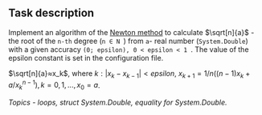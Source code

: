 ## Task description ##

Implement an algorithm of the [Newton method](https://en.wikipedia.org/wiki/Nth_root_algorithm) to calculate $`\sqrt[n]{a}`$ - the root of the `n-th` degree (`n ∈ N `) from `a`- real number (`System.Double`) with a given accuracy  `(0; epsilon), 0 < epsilon < 1 `. The value of the epsilon constant is set in the configuration file.   

$`\sqrt[n]{a}≈x_k`$, where $`k : |x_k-x_{k-1}|<epsilon`$, $`x_{k+1} = 1/n((n-1)x_k+a/x_k^{n-1}), k=0,1,..., x_0=a`$.  

*Topics -  loops, struct System.Double, equality for System.Double.*